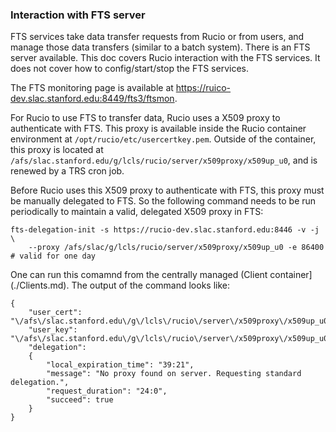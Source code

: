 ### Interaction with FTS server

FTS services take data transfer requests from Rucio or from users, and manage those data transfers (similar to a batch 
system).
There is an FTS server available. This doc covers Rucio interaction with the FTS services. It does not cover how to 
config/start/stop the FTS services.

The FTS monitoring page is available at https://ruico-dev.slac.stanford.edu:8449/fts3/ftsmon.

For Rucio to use FTS to transfer data, Rucio uses a X509 proxy to authenticate with FTS. This proxy is available inside 
the Rucio container environment at `/opt/rucio/etc/usercertkey.pem`. Outside of the container, this proxy is located at
`/afs/slac.stanford.edu/g/lcls/rucio/server/x509proxy/x509up_u0`, and is renewed by a TRS cron job.

Before Rucio uses this X509 proxy to authenticate with FTS, this proxy must be manually delegated to FTS. So the
following command needs to be run periodically to maintain a valid, delegated X509 proxy in FTS:

```
fts-delegation-init -s https://rucio-dev.slac.stanford.edu:8446 -v -j \
    --proxy /afs/slac/g/lcls/rucio/server/x509proxy/x509up_u0 -e 86400  # valid for one day
```
One can run this comamnd from the centrally managed (Client container](./Clients.md). The output of the command 
looks like:
```
{
    "user_cert": "\/afs\/slac.stanford.edu\/g\/lcls\/rucio\/server\/x509proxy\/x509up_u0",
    "user_key": "\/afs\/slac.stanford.edu\/g\/lcls\/rucio\/server\/x509proxy\/x509up_u0",
    "delegation":
    {
        "local_expiration_time": "39:21",
        "message": "No proxy found on server. Requesting standard delegation.",
        "request_duration": "24:0",
        "succeed": true
    }
}

```
